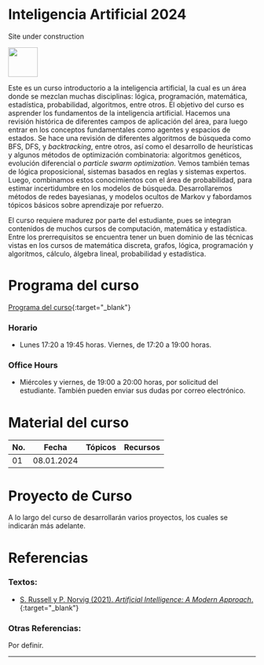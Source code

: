 # Inteligencia Artificial 2024

Site under construction

<img src="https://upload.wikimedia.org/wikipedia/commons/thumb/d/dd/Achtung.svg/1200px-Achtung.svg.png" width="60"/>

Este es un curso introductorio a la inteligencia artificial, la cual es un área donde se mezclan muchas disciplinas: lógica, programación, matemática, estadística, probabilidad, algoritmos, entre otros. El objetivo del curso es asprender los fundamentos de la inteligencia artificial. Hacemos una revisión histórica de diferentes campos de aplicación del área, para luego entrar en los conceptos fundamentales como agentes y espacios de estados. Se hace una revisión de diferentes algoritmos de búsqueda como BFS, DFS, y *backtracking*, entre otros, así como el desarrollo de heurísticas y algunos métodos de optimización combinatoria: algoritmos genéticos, evolución diferencial o *particle swarm optimization*. Vemos también temas de lógica proposicional, sistemas basados en reglas y sistemas expertos.
Luego, combinamos estos conocimientos con el área de probabilidad, para estimar incertidumbre en los modelos de búsqueda. Desarrollaremos métodos de redes bayesianas, y modelos ocultos de Markov y fabordamos tópicos básicos sobre aprendizaje por refuerzo.

El curso requiere madurez por parte del estudiante, pues se integran contenidos de muchos cursos de computación, matemática y estadística. Entre los prerrequisitos se encuentra tener un buen dominio de las técnicas vistas en los cursos de matemática discreta, grafos, lógica, programación y algoritmos, cálculo, álgebra lineal, probabilidad y estadística. 


# Programa del curso
<div id='id-programa'/>

[Programa del curso](programa/Programa-ia2024.pdf){:target="_blank"}

### Horario
<div id='id-horario'/>

* Lunes 17:20 a 19:45 horas. Viernes, de 17:20 a 19:00 horas.

### Office Hours
<div id='id-office'/>

* Miércoles y viernes, de 19:00 a 20:00 horas, por solicitud del estudiante. También pueden enviar sus dudas por correo electrónico.


# Material del curso
<div id='id-material'/>

  **No.**  | **Fecha**    | **Tópicos**                                                       | **Recursos**
  -------- | ------------ | ----------------------------------------------------------------- |  -------------------------------------
  01       | 08.01.2024   |      | 


# Proyecto de Curso
<div id='id-proj'/>

A lo largo del curso de desarrollarán varios proyectos, los cuales se indicarán más adelante.

  
# Referencias
<div id='id-ref'/>

### Textos:

* [S. Russell y P. Norvig (2021). *Artificial Intelligence: A Modern Approach*.](http://library.lol/main/9B28FC2A4A9B21237063BC7E6B42DEFD){:target="_blank"}

### Otras Referencias:

Por definir.

---
